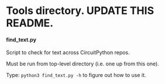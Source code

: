 # Tools directory. UPDATE THIS README.


#### find_text.py

Script to check for text across CircuitPython repos.

Must be run from top-level directory (i.e. one up from this one).

Type:
`python3 find_text.py -h`
to figure out how to use it.
